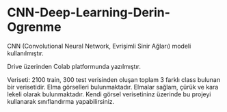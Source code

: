 # CNN-Deep-Learning-Derin-Ogrenme

CNN (Convolutional Neural Network, Evrişimli Sinir Ağları) modeli kullanılmıştır. 

Drive üzerinden Colab platformunda yazılmıştır. 

Veriseti: 2100 train, 300 test verisinden oluşan toplam 3 farklı class bulunan bir verisetidir. 
Elma görselleri bulunmaktadır. Elmalar sağlam, çürük ve kara lekeli olarak bulunmaktadır.
Kendi görsel verisetininz üzerinde bu projeyi kullanarak sınıflandırma yapabilirsiniz. 

